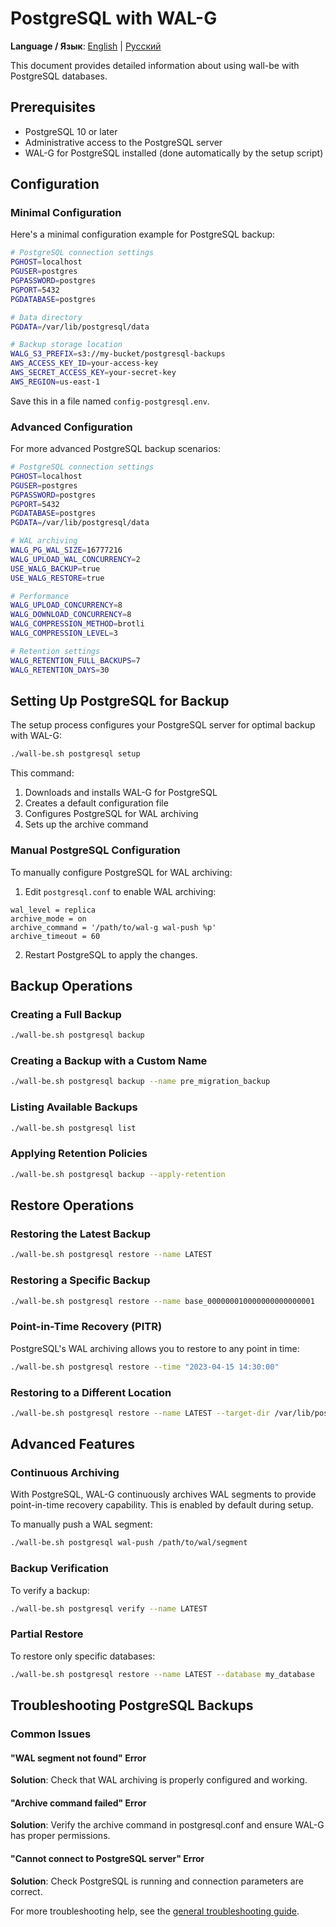 # PostgreSQL with WAL-G

**Language / Язык**: [English](postgresql.md) | [Русский](../../databases/postgresql.md)

This document provides detailed information about using wall-be with PostgreSQL databases.

## Prerequisites

- PostgreSQL 10 or later
- Administrative access to the PostgreSQL server
- WAL-G for PostgreSQL installed (done automatically by the setup script)

## Configuration

### Minimal Configuration

Here's a minimal configuration example for PostgreSQL backup:

```bash
# PostgreSQL connection settings
PGHOST=localhost
PGUSER=postgres
PGPASSWORD=postgres
PGPORT=5432
PGDATABASE=postgres

# Data directory
PGDATA=/var/lib/postgresql/data

# Backup storage location
WALG_S3_PREFIX=s3://my-bucket/postgresql-backups
AWS_ACCESS_KEY_ID=your-access-key
AWS_SECRET_ACCESS_KEY=your-secret-key
AWS_REGION=us-east-1
```

Save this in a file named `config-postgresql.env`.

### Advanced Configuration

For more advanced PostgreSQL backup scenarios:

```bash
# PostgreSQL connection settings
PGHOST=localhost
PGUSER=postgres
PGPASSWORD=postgres
PGPORT=5432
PGDATABASE=postgres
PGDATA=/var/lib/postgresql/data

# WAL archiving
WALG_PG_WAL_SIZE=16777216
WALG_UPLOAD_WAL_CONCURRENCY=2
USE_WALG_BACKUP=true
USE_WALG_RESTORE=true

# Performance
WALG_UPLOAD_CONCURRENCY=8
WALG_DOWNLOAD_CONCURRENCY=8
WALG_COMPRESSION_METHOD=brotli
WALG_COMPRESSION_LEVEL=3

# Retention settings
WALG_RETENTION_FULL_BACKUPS=7
WALG_RETENTION_DAYS=30
```

## Setting Up PostgreSQL for Backup

The setup process configures your PostgreSQL server for optimal backup with WAL-G:

```bash
./wall-be.sh postgresql setup
```

This command:
1. Downloads and installs WAL-G for PostgreSQL
2. Creates a default configuration file
3. Configures PostgreSQL for WAL archiving
4. Sets up the archive command

### Manual PostgreSQL Configuration

To manually configure PostgreSQL for WAL archiving:

1. Edit `postgresql.conf` to enable WAL archiving:

```
wal_level = replica
archive_mode = on
archive_command = '/path/to/wal-g wal-push %p'
archive_timeout = 60
```

2. Restart PostgreSQL to apply the changes.

## Backup Operations

### Creating a Full Backup

```bash
./wall-be.sh postgresql backup
```

### Creating a Backup with a Custom Name

```bash
./wall-be.sh postgresql backup --name pre_migration_backup
```

### Listing Available Backups

```bash
./wall-be.sh postgresql list
```

### Applying Retention Policies

```bash
./wall-be.sh postgresql backup --apply-retention
```

## Restore Operations

### Restoring the Latest Backup

```bash
./wall-be.sh postgresql restore --name LATEST
```

### Restoring a Specific Backup

```bash
./wall-be.sh postgresql restore --name base_000000010000000000000001
```

### Point-in-Time Recovery (PITR)

PostgreSQL's WAL archiving allows you to restore to any point in time:

```bash
./wall-be.sh postgresql restore --time "2023-04-15 14:30:00"
```

### Restoring to a Different Location

```bash
./wall-be.sh postgresql restore --name LATEST --target-dir /var/lib/postgresql/data-restored
```

## Advanced Features

### Continuous Archiving

With PostgreSQL, WAL-G continuously archives WAL segments to provide point-in-time recovery capability. This is enabled by default during setup.

To manually push a WAL segment:

```bash
./wall-be.sh postgresql wal-push /path/to/wal/segment
```

### Backup Verification

To verify a backup:

```bash
./wall-be.sh postgresql verify --name LATEST
```

### Partial Restore

To restore only specific databases:

```bash
./wall-be.sh postgresql restore --name LATEST --database my_database
```

## Troubleshooting PostgreSQL Backups

### Common Issues

#### "WAL segment not found" Error

**Solution**: Check that WAL archiving is properly configured and working.

#### "Archive command failed" Error

**Solution**: Verify the archive command in postgresql.conf and ensure WAL-G has proper permissions.

#### "Cannot connect to PostgreSQL server" Error

**Solution**: Check PostgreSQL is running and connection parameters are correct.

For more troubleshooting help, see the [general troubleshooting guide](../../en/troubleshooting.md). 